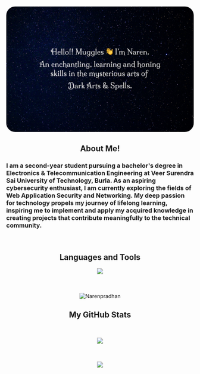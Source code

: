 <!--
**Narenpradhan/Narenpradhan** is a ✨ _special_ ✨ repository because its `README.md` (this file) appears on your GitHub profile.

Here are some ideas to get you started:

- 🔭 I’m currently working on ...
- 🌱 I’m currently learning ...
- 👯 I’m looking to collaborate on ...
- 🤔 I’m looking for help with ...
- 💬 Ask me about ...
- 📫 How to reach me: ...
- 😄 Pronouns: ...
- ⚡ Fun fact: ...
-->
<br>

<img src="./Assets/about.jpg" style="border-radius: 24px"/>

<h2 align="center">About Me!</h2>

### I am a second-year student pursuing a bachelor's degree in Electronics & Telecommunication Engineering at Veer Surendra Sai University of Technology, Burla. As an aspiring cybersecurity enthusiast, I am currently exploring the fields of Web Application Security and Networking. My deep passion for technology propels my journey of lifelong learning, inspiring me to implement and apply my acquired knowledge in creating projects that contribute meaningfully to the technical community.

<br>

<h2 align="center">Languages and Tools</h2>
<p align="center">
  <a href="https://skillicons.dev">
    <img src="https://skillicons.dev/icons?i=py,bash,html,css,js,figma,git,github,vscode,linux" />
  </a>
</p>


<br>

<p align="center"><img align="center" src="https://github-readme-activity-graph.vercel.app/graph?username=Narenpradhan&theme=tokyo-night&area=true&hide_border=true" alt="Narenpradhan" /></p>


<h2 align="center">My GitHub Stats</h2>

<br>

<p align="center">
    <img src="https://github-readme-stats.vercel.app/api?username=Narenpradhan&show_icons=true&theme=tokyonight"/>
</p>

<br>

<p align="center">
    <img  src="https://github-readme-streak-stats.herokuapp.com/?user=Narenpradhan&show_icons=true&locale=en&layout=compact&theme=tokyonight&line_height=0"/>

</p>


<br>


<p align="center">
    <!-- <img src="https://github-readme-stats.vercel.app/api/top-langs/?username=Narenpradhan&layout=compact&theme=radical"/> -->
</p>


